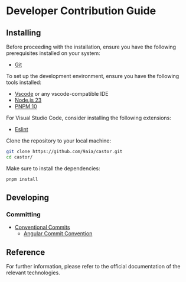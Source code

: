 # Developer Contribution Guide

## Installing

Before proceeding with the installation, ensure you have the following prerequisites installed on your system:

- [Git](https://git-scm.com/downloads)

To set up the development environment, ensure you have the following tools installed:

- [Vscode](https://code.visualstudio.com/download) or any vscode-compatible IDE
- [Node.js 23](https://nodejs.org/en)
- [PNPM 10](https://pnpm.io/installation)

For Visual Studio Code, consider installing the following extensions:

- [Eslint](https://marketplace.visualstudio.com/items?itemName=dbaeumer.vscode-eslint)

Clone the repository to your local machine:

```sh
git clone https://github.com/9aia/castor.git
cd castor/
```

Make sure to install the dependencies:

```bash
pnpm install
```

## Developing

### Committing

- [Conventional Commits](https://www.conventionalcommits.org/en/v1.0.0/)
  - [Angular Commit Convention](https://github.com/angular/angular/blob/main/CONTRIBUTING.md#commit)

## Reference

For further information, please refer to the official documentation of the relevant technologies.
